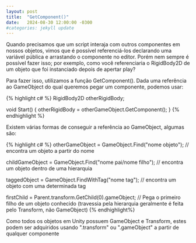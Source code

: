 ```yaml
---
layout: post
title:  "GetComponent()"
date:   2024-08-30 12:00:00 -0300
#categories: jekyll update
---
```

Quando precisamos que um script interaja com outros componentes em nossos objetos, vimos que é possível referenciá-los declarando uma variável pública e arrastando o componente no editor. Porém nem sempre é possível fazer isso; por exemplo, como você referenciaria o RigidBody2D de um objeto que foi instanciado depois de apertar play?

Para fazer isso, utilizamos a função GetComponent(). Dada uma referência ao GameObject do qual queremos pegar um componente, podemos usar:

{% highlight c# %}
RigidBody2D otherRigidBody;

void Start()
{
 otherRigidBody = otherGameObject.GetComponent<RigidBody2D>();
}
{% endhighlight %}

Existem várias formas de conseguir a referência ao GameObject, algumas são:

{% highlight c# %}
otherGameObject = GameObject.Find("nome objeto");
// encontra um objeto a partir do nome

childGameObject = GameObject.Find("nome pai/nome filho");
// encontra um objeto dentro de uma hierarquia

taggedObject = GameObject.FindWithTag("nome tag");
// encontra um objeto com uma determinada tag

firstChild = Parent.transform.GetChild(0).gameObject;
// Pega o primeiro filho de um objeto conhecido (travessia pela hierarquia geralmente é feita pelo Transform, não GameObject)
{% endhighlight%}

Como todos os objetos em Unity possuem GameObject e Transform, estes podem ser adquiridos usando ".transform" ou ".gameObject" a partir de qualquer componente
